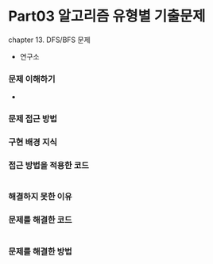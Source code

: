 # Part03 알고리즘 유형별 기출문제
chapter 13. DFS/BFS 문제
- 연구소

### 문제 이해하기
- 

### 문제 접근 방법


### 구현 배경 지식


### 접근 방법을 적용한 코드
```

```
### 해결하지 못한 이유


### 문제를 해결한 코드
```

```

### 문제를 해결한 방법